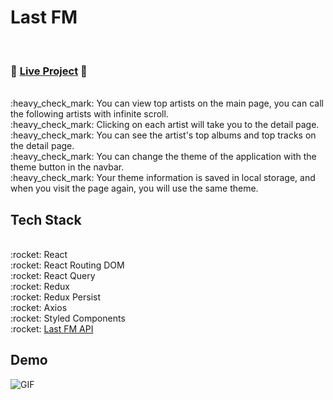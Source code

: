 # Last FM
<br />

### :tada: <a href="https://lastfm.netlify.app/">Live Project</a> :tada:


<br /> 
:heavy_check_mark: You can view top artists on the main page, you can call the following artists with infinite scroll. <br />
:heavy_check_mark: Clicking on each artist will take you to the detail page. <br />
:heavy_check_mark: You can see the artist's top albums and top tracks on the detail page. <br />
:heavy_check_mark: You can change the theme of the application with the theme button in the navbar. <br />
:heavy_check_mark: Your theme information is saved in local storage, and when you visit the page again, you will use the same theme.


<br />

## Tech Stack

<br />
:rocket: React <br />
:rocket: React Routing DOM <br />
:rocket: React Query <br />
:rocket: Redux <br />
:rocket: Redux Persist <br />
:rocket: Axios <br />
:rocket: Styled Components <br />
:rocket: <a href="https://www.last.fm/api"> Last FM API </a> <br />

## Demo

 ![GIF](src/assets/LastFM.gif)

